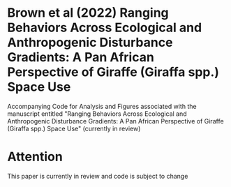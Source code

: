 # Brown et al (2022) Ranging Behaviors Across Ecological and Anthropogenic Disturbance Gradients: A Pan African Perspective of Giraffe (Giraffa spp.) Space Use
Accompanying Code for Analysis and Figures associated with the manuscript entitled "Ranging Behaviors Across Ecological and Anthropogenic Disturbance Gradients: A Pan African Perspective of Giraffe (Giraffa spp.) Space Use" (currently in review)

# Attention
This paper is currently in review and code is subject to change
